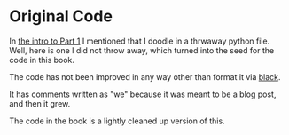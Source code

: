 # Original Code

In [the intro to Part 1](finger_thinking.html) I mentioned that I doodle in a thrwaway python file. Well, here is one I did
not throw away, which turned into the seed for the code in this book.

The code has not been improved in any way other than format it
via [black](https://github.com/ambv/black).

It has comments written as "we" because it was meant to be a blog post, and then it grew.

The code in the book is a lightly cleaned up version of this.

```python-include:code/original.py
``` 